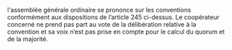 l'assemblée générale ordinaire se prononce sur les conventions conformément aux dispositions de l’article 245 ci-dessus.
Le coopérateur concerné ne prend pas part au vote de la délibération relative à la convention et sa voix n’est pas prise en compte pour le calcul du quorum et de la majorité.